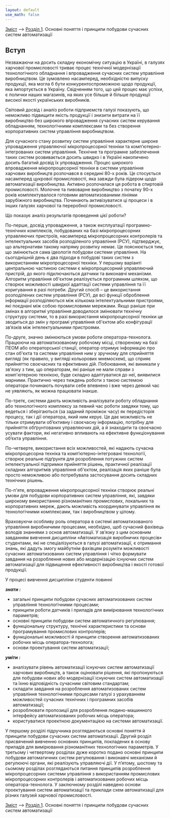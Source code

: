```yaml
---
layout: default
use_math: false
---
```


[Зміст](README.md) --> [Розділ 1](1.md). Основні поняття і принципи побудови сучасних систем автоматизації 

## Вступ

Незважаючи на досить складну економічну ситуацію в Україні, в галузях харчової промисловості триває процес технічної модернізації технологічного обладнання і впровадження сучасних систем управління виробництвом. Це зумовлено насамперед, необхідністю випуску продукції, яка могла б бути конкурентоспроможною щодо продукції, яка імпортується в Україну. Свідченням того, що цей процес має успіхи, є полички наших магазинів, на яких усе більше й більше продукції високої якості українських виробників.

Світовий досвід і аналіз роботи підприємств галузі показують, що неможливо підвищити якість продукції і знизити витрати на її виробництво без широкого впровадження сучасних систем керування обладнанням, технологічними комплексами та без створення корпоративних систем управління виробництвом.

Для сучасного стану розвитку систем управління характерне широке упровадження управляючої мікропроцесорної техніки та комп’ютерно-інтегрованих систем управління. Технічне та програмне забезпечення таких систем розвивається досить швидко і в Україні накопичено досить багатий досвід їх упровадження. Процес широкого впровадження мікропроцесорної техніки в системи управління харчових виробництв розпочався в середині 80-х років. Це стосується насамперед цукрової промисловості, яка завжди була лідером щодо автоматизації виробництва. Активно розпочалася ця робота в спиртовій промисловості. Молочне та пивоварне виробництво з початку 90-х років комплектувалося готовими автоматизованими лініями зарубіжного виробництва. Починають активізуватися ці процеси і в інших галузях харчової та переробної промисловості. 

Що показує аналіз результатів проведення цієї роботи?

По-перше, досвід упровадження, а також експлуатації програмно-технічних комплексів, побудованих на базі мікропроцесорних управляючих пристроїв, насамперед мікропроцесорних контролерів та інтелектуальних засобів розподіленого управління (РСУ), підтверджує, що альтернативи такому напряму розвитку немає. Це пояснюється тим, що змінюється сама ідеологія побудови системи управління. На сьогоднішній день є два підходи в побудові таких систем з використанням мікропроцесорної техніки. У першому варіанті центральною частиною системи є мікропроцесорний управляючий пристрій, до якого підключаються датчики та виконавчі механізми. Алгоритм управління об'єктом реалізується програмним шляхом, що створює можливості швидкої адаптації системи управління та її коригування в разі потреби. Другий спосіб – це використання розподілених систем управління (РСУ), де всі функції оброблення інформації розподіляються між кількома інтелектуальними пристроями, які поєднані між собою промисловими мережами. Якщо раніше при змінах в алгоритмі управління доводилося змінювати технічну структуру системи, то в разі використання мікропроцесорної техніки це зводиться до змін у програмі управління об'єктом або конфігурації зв’язків між інтелектуальними пристроями.

По-друге, значно змінюються умови роботи оператора-технолога. Працюючи на автоматизованому робочому місці, створеному на базі ПЕОМ або операторської станції, оператор отримує інформацію про стан об'єкта та системи управління ним у зручному для сприйняття вигляді (як правило, у вигляді кольорових мнемосхем), що сприяє прийняттю своєчасних та ефективних дій. Побоювання, які виникали у зв'язку з тим, що операторам, які раніше не мали справи з комп'ютерною технікою, буде складно адаптуватися до неї, виявилися марними. Практично через тиждень роботи з такою системою оператори починають почувати себе впевнено і вже через деякий час не уявляють, як можна працювати інакше.

По-третє, системи дають можливість аналізувати роботу обладнання або технологічного комплексу за певний час роботи завдяки тому, що ведеться і зберігаються (за заданий проміжок часу) як передісторія процесу, так і дії оператора, який ним керує. Це дає можливість не тільки отримувати об’єктивну і своєчасну інформацію, потрібну для прийняття обґрунтованих управляючих дій, а й знаходити та своєчасно усувати фактори, які негативно впливають на ефективне функціонування об’єкта управління.

По-четверте, використання всіх можливостей, які надають сучасна мікропроцесорна техніка та комп’ютерно-інтегровані технології, створює реальне підґрунтя для розроблення потужних систем інтелектуальної підтримки прийняття рішень, практичної реалізації складних алгоритмів управління об'єктом, реалізація яких раніше була просто неможливою або потребувала застосування досить складних технічних рішень.

По-п'яте, впровадження мікропроцесорної техніки створює реальні умови для побудови корпоративних систем управління, які, завдяки широкому використанню різноманітних промислових, локальних та корпоративних мереж, дають можливість координувати управління як технологічними комплексами, так і виробництвом у цілому.

Враховуючи особливу роль оператора в системі автоматизованого управління виробничими процесами, необхідно, щоб сучасний фахівець володів знаннями з основ автоматизації. У зв’язку з цим основним завданням вивчення дисципліни «Автоматизація виробничих процесів» студентами, які не спеціалізуються в галузі автоматизації, є отримання знань, які дадуть змогу майбутнім фахівцям розуміти можливості сучасних автоматизованих систем управління і чітко формувати завдання на розроблення нових або модернізацію існуючих систем автоматизації для підвищення ефективності виробництва і якості готової продукції. 

У процесі вивчення дисципліни студенти повинні

***знати :***

- загальні принципи побудови сучасних автоматизованих систем управління технологічними процесами;
- принципи роботи датчиків і приладів для вимірювання технологічних параметрів;
- основні принципи побудови систем автоматичного регулювання;
- функціональну структуру, технічні характеристики та основи програмування промислових контролерів;
- функціональні можливості й принципи створення автоматизованих робочих місць оператора-технолога;
- основи проектування систем автоматизації;

***уміти :***

- аналізувати рівень автоматизації існуючих систем автоматизації харчових виробництв, а також оцінювати рішення, які пропонуються для побудови нових або модернізації існуючих систем автоматизації та їхню відповідність сучасним світовим стандартам;
- складати завдання на розроблення автоматизованих систем управління технологічними процесами галузі з урахуванням можливостей сучасних технічних і програмних засобів автоматизації;
- розроблювати пропозиції для розроблення людино-машинного інтерфейсу автоматизованих робочих місць оператора;
- користуватися проектною документацією на системи автоматизації.

У першому розділі підручника розглядаються основні поняття й принципи побудови сучасних систем автоматизації. Другий розділ присвячений вивченню основних принципів, покладених в основу приладів для вимірювання різноманітних технологічних параметрів. У третьому і четвертому розділах дуже коротко подано основні принципи побудови автоматичних систем регулювання і виконавчі механізми й регулюючі органи, які реалізують управляючі дії. У п’ятому, шостому та сьомому розділах розглядаються питання принципів розроблення мікропроцесорних системи управління з використанням промислових мікропроцесорних контролерів і автоматизованих робочих місць оператора-технолога. У заключному розділі наведено основи проектування систем автоматизації та приклади схем автоматизації для різних галузей харчової промисловості.



[Зміст](README.md) --> [Розділ 1](1.md). Основні поняття і принципи побудови сучасних систем автоматизації 